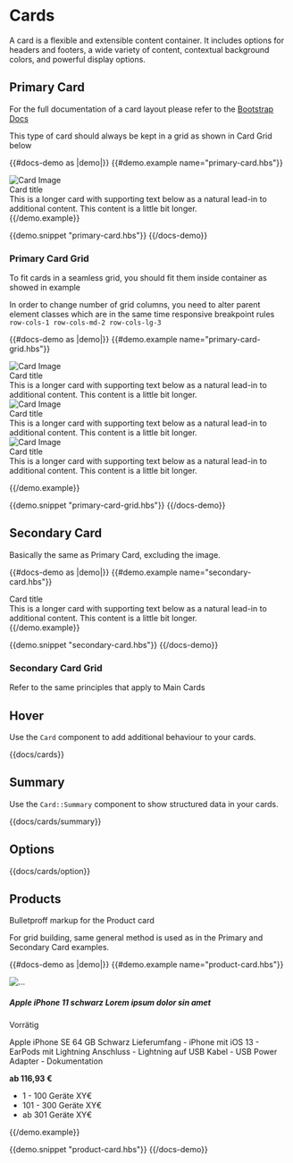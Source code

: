 # Cards

A card is a flexible and extensible content container. It includes options for headers and footers, a wide variety of content,
contextual background colors, and powerful display options.

## Primary Card

For the full documentation of a card layout please refer to the [Bootstrap Docs](https://getbootstrap.com/docs/4.5/components/card/)

This type of card should always be kept in a grid as shown in Card Grid below

{{#docs-demo as |demo|}}
  {{#demo.example name="primary-card.hbs"}}
  <div class="col mb-4">
    <div class="card card-primary">
      <div class="card-body">
        <div class="card-image">
          <img src="https://dummyimage.com/48x48/7c7c7c/ffffff.png" alt="Card Image">
        </div>
        <div class="card-title">Card title</div>
        <div class="card-text">This is a longer card with supporting text below as a natural lead-in to additional content. This content is a little bit longer.</div>                
      </div>
    </div>
  </div>
  {{/demo.example}}

  {{demo.snippet "primary-card.hbs"}}
{{/docs-demo}}

### Primary Card Grid

To fit cards in a seamless grid, you should fit them inside container as showed in example

In order to change number of grid columns, you need to alter parent element classes which are in the same time responsive breakpoint rules <code>row-cols-1 row-cols-md-2 row-cols-lg-3</code>


{{#docs-demo as |demo|}}
  {{#demo.example name="primary-card-grid.hbs"}}
  <div class="row row-cols-1 row-cols-md-2 row-cols-lg-3">
    <div class="col mb-4">
      <div class="card card-primary">
        <div class="card-body">
          <div class="card-image">
            <img src="https://dummyimage.com/48x48/7c7c7c/ffffff.png" alt="Card Image">
          </div>
          <div class="card-title">Card title</div>
          <div class="card-text">This is a longer card with supporting text below as a natural lead-in to additional content. This content is a little bit longer.</div>                
        </div>
      </div>
    </div>
    <div class="col mb-4">
      <div class="card card-primary">
        <div class="card-body">
          <div class="card-image">
            <img src="https://dummyimage.com/48x48/7c7c7c/ffffff.png" alt="Card Image">
          </div>
          <div class="card-title">Card title</div>
          <div class="card-text">This is a longer card with supporting text below as a natural lead-in to additional content. This content is a little bit longer.</div>                
        </div>
      </div>
    </div>
    <div class="col mb-4">
      <div class="card card-primary">
        <div class="card-body">
          <div class="card-image">
            <img src="https://dummyimage.com/48x48/7c7c7c/ffffff.png" alt="Card Image">
          </div>
          <div class="card-title">Card title</div>
          <div class="card-text">This is a longer card with supporting text below as a natural lead-in to additional content. This content is a little bit longer.</div>                
        </div>
      </div>
    </div>    
  </div>
  
  {{/demo.example}}

  {{demo.snippet "primary-card-grid.hbs"}}
{{/docs-demo}}

## Secondary Card

Basically the same as Primary Card, excluding the image. 

{{#docs-demo as |demo|}}
  {{#demo.example name="secondary-card.hbs"}}
  <div class="col mb-4">
    <div class="card card-secondary">
      <div class="card-body">        
        <div class="card-title">Card title</div>
        <div class="card-text">This is a longer card with supporting text below as a natural lead-in to additional content. This content is a little bit longer.</div>                
      </div>
    </div>
  </div>
  {{/demo.example}}

  {{demo.snippet "secondary-card.hbs"}}
{{/docs-demo}}

### Secondary Card Grid

Refer to the same principles that apply to Main Cards


## Hover

Use the `Card` component to add additional behaviour to your cards.

{{docs/cards}}

## Summary

Use the `Card::Summary` component to show structured data in your cards.

{{docs/cards/summary}}

## Options

{{docs/cards/option}}

## Products

Bulletproff markup for the Product card

For grid building, same general method is used as in the Primary and Secondary Card examples.

{{#docs-demo as |demo|}}
  {{#demo.example name="product-card.hbs"}}
  <div class="card card-product card-hover">
    <div class="card-body">
      <div class="row">
        <!-- Card Product Image -->
        <div class="card-product-image col-lg-5 col-md-5 col-sm-12 mb-lg-0 mb-md-0 mb-sm-4">
          <img class="img-fluid" src="https://www.telekom.de/resources/images/480464/apple-iphone-11-gruen-vorne.png" alt="...">
        </div>
        <!-- Card Product Body-->
        <div class="card-product-body col-lg-7 col-md-7 col-sm-12">
          <!-- Title -->
          <h5 class="card-title">Apple iPhone 11 schwarz Lorem ipsum dolor sin amet</h5>
          <!-- Availability -->
          <div class="card-availability">
            <i class="ebf ebf-check-mark-circle-full text-success"></i>
            <p>Vorrätig</p>
          </div>
          <!-- Descripion -->
          <p class="card-text">Apple iPhone SE 64 GB Schwarz Lieferumfang - iPhone mit iOS 13 - EarPods mit Lightning Anschluss - Lightning auf USB Kabel - USB Power Adapter - Dokumentation</p>
          <!-- Price -->
          <div class="card-price">
            <strong class="price">ab 116,93 €</strong>
            <i class="ebf ebf-info popover-trigger">
            </i>
          </div>
        </div>
      </div>
    </div>
  </div>
  <BsPopover @title="Mengenabhängige Preisstaffel:" @triggerElement=".popover-trigger" @triggerEvents="hover">
    <ul>
      <li>1 - 100 Geräte XY€</li>
      <li>101 - 300 Geräte XY€</li>
      <li>ab 301 Geräte XY€ </li>
    </ul>
  </BsPopover>
  {{/demo.example}}

  {{demo.snippet "product-card.hbs"}}
{{/docs-demo}}
